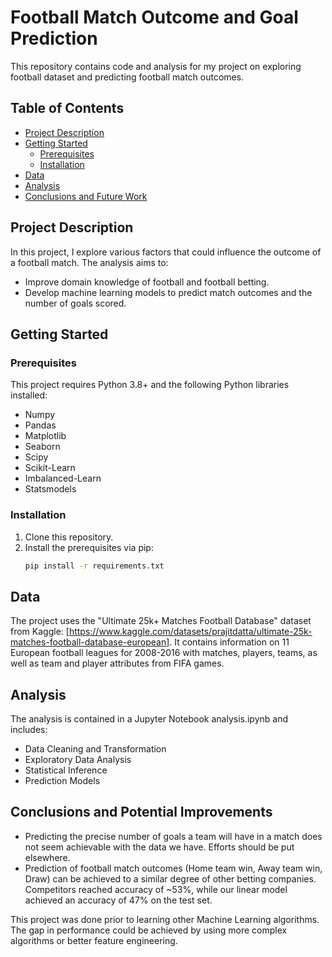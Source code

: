 # Football Match Outcome and Goal Prediction

This repository contains code and analysis for my project on exploring football dataset and predicting football match outcomes. 

## Table of Contents
* [Project Description](#project-description)
* [Getting Started](#getting-started)
  * [Prerequisites](#prerequisites)
  * [Installation](#installation)
* [Data](#data)
* [Analysis](#analysis)
* [Conclusions and Future Work](#conclusions-and-potential-improvements)

## Project Description
In this project, I explore various factors that could influence the outcome of a football match. The analysis aims to:
* Improve domain knowledge of football and football betting.
* Develop machine learning models to predict match outcomes and the number of goals scored.

## Getting Started

### Prerequisites
This project requires Python 3.8+ and the following Python libraries installed:
* Numpy
* Pandas
* Matplotlib
* Seaborn
* Scipy
* Scikit-Learn
* Imbalanced-Learn
* Statsmodels

### Installation
1. Clone this repository.
2. Install the prerequisites via pip:
   ```bash
   pip install -r requirements.txt
   ```

## Data
The project uses the "Ultimate 25k+ Matches Football Database" dataset from Kaggle: [https://www.kaggle.com/datasets/prajitdatta/ultimate-25k-matches-football-database-european].
It contains information on 11 European football leagues for 2008-2016 with matches, players, teams, as well as team and player attributes from FIFA games.

## Analysis
The analysis is contained in a Jupyter Notebook analysis.ipynb and includes:
* Data Cleaning and Transformation
* Exploratory Data Analysis
* Statistical Inference
* Prediction Models

## Conclusions and Potential Improvements
* Predicting the precise number of goals a team will have in a match does not seem achievable with the data we have. Efforts should be put elsewhere.
* Prediction of football match outcomes (Home team win, Away team win, Draw) can be achieved to a similar degree of other betting companies. Competitors reached accuracy of ~53%, while our linear model achieved an accuracy of 47% on the test set.

This project was done prior to learning other Machine Learning algorithms. The gap in performance could be achieved by using more complex algorithms or better feature engineering.
